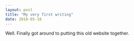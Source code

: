 ```yaml
---
layout: post
title: "My very first writing"
date: 2018-05-18
---
```


Well. Finally got around to putting this old website together. 

